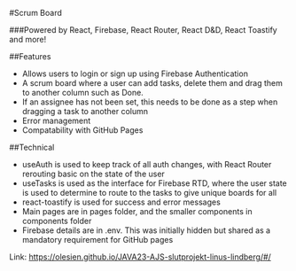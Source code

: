 #Scrum Board

###Powered by React, Firebase, React Router, React D&D, React Toastify and more!

##Features
- Allows users to login or sign up using Firebase Authentication
- A scrum board where a user can add tasks, delete them and drag them to another column such as Done.
- If an assignee has not been set, this needs to be done as a step when dragging a task to another column
- Error management
- Compatability with GitHub Pages

##Technical
- useAuth is used to keep track of all auth changes, with React Router rerouting basic on the state of the user
- useTasks is used as the interface for Firebase RTD, where the user state is used to determine to route to the tasks to give unique boards for all
- react-toastify is used for success and error messages
- Main pages are in pages folder, and the smaller components in components folder
- Firebase details are in .env. This was initially hidden but shared as a mandatory requirement for GitHub pages


Link: https://olesien.github.io/JAVA23-AJS-slutprojekt-linus-lindberg/#/
